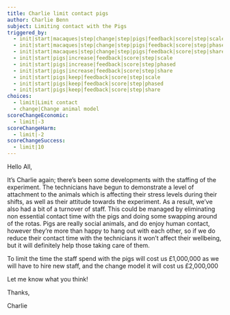 ```yaml
---
title: Charlie limit contact pigs
author: Charlie Benn
subject: Limiting contact with the Pigs
triggered_by:
  - init|start|macaques|step|change|step|pigs|feedback|score|step|scale
  - init|start|macaques|step|change|step|pigs|feedback|score|step|phased
  - init|start|macaques|step|change|step|pigs|feedback|score|step|share
  - init|start|pigs|increase|feedback|score|step|scale
  - init|start|pigs|increase|feedback|score|step|phased
  - init|start|pigs|increase|feedback|score|step|share
  - init|start|pigs|keep|feedback|score|step|scale
  - init|start|pigs|keep|feedback|score|step|phased
  - init|start|pigs|keep|feedback|score|step|share
choices:
  - limit|Limit contact
  - change|Change animal model
scoreChangeEconomic:
  - limit|-3
scoreChangeHarm:
  - limit|-2
scoreChangeSuccess:
  - limit|10
---
```


Hello All,

It’s Charlie again; there’s been some developments with the staffing of the experiment. The technicians have begun to demonstrate a level of attachment to the animals which is affecting their stress levels during their shifts, as well as their attitude towards the experiment. As a result, we’ve also had a bit of a turnover of staff. This could be managed by eliminating non essential contact time with the pigs and doing some swapping around of the rotas. Pigs are really social animals, and do enjoy human contact, however they’re more than happy to hang out with each other, so if we do reduce their contact time with the technicians it won’t affect their wellbeing, but it will definitely help those taking care of them.

To limit the time the staff spend with the pigs will cost us £1,000,000 as we will have to hire new staff, and the change model it will cost us £2,000,000

Let me know what you think!

Thanks,

Charlie
